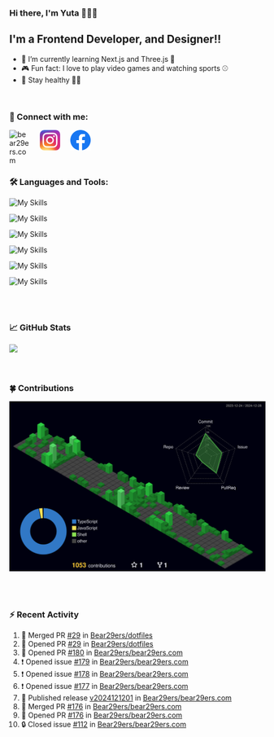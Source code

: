 ### Hi there, I'm Yuta 🤟🏻🐻

## I'm a Frontend Developer, and Designer!!

- 🌱 I’m currently learning Next.js and Three.js 🤣
- 🎮 Fun fact: I love to play video games and watching sports ⚾️
- 🏃 Stay healthy 🏋🏻

<br />

### :wave: Connect with me:

[<img align="left" alt="bear29ers.com" width="40px" src="https://user-images.githubusercontent.com/39920490/156489586-f125813b-e344-46d6-9306-f5786684b976.jpg" style="margin-right: 20px;" />](https://bear29ers.com)
[<img align="left" alt="Yuta Okuma | Instagram" width="40px" src="https://github.com/github/explore/blob/main/topics/instagram/instagram.png?raw=true" style="margin-right: 20px;" />](https://www.instagram.com/bear29ers/)
[<img align="left" alt="Yuta Okuma | Facebook" width="40px" src="https://github.com/github/explore/blob/main/topics/facebook/facebook.png?raw=true" style="margin-right: 20px;" />](https://www.facebook.com/bear29ers/)

<!-- [<img align="left" alt="Yuta Okuma | Wantedly" width="40px" src="https://user-images.githubusercontent.com/39920490/156489528-fdc520d6-10f1-43b6-8bf8-fadf8dcf1a90.jpg" style="margin-right: 20px;" />](https://www.wantedly.com/id/yuta_okuma_b) -->

<br />
<br />
<br />
<br />

### :hammer_and_wrench: Languages and Tools:

![My Skills](https://skillicons.dev/icons?i=html,css,sass,bootstrap,tailwind,js,ts,jquery,threejs,react)

![My Skills](https://skillicons.dev/icons?i=styledcomponents,emotion,materialui,nextjs,vercel,vue,nuxt,pinia,nodejs,express)

![My Skills](https://skillicons.dev/icons?i=webpack,vite,jest,vitest,babel,regex,npm,pnpm,php,laravel)

![My Skills](https://skillicons.dev/icons?i=mysql,sqlite,docker,git,github,githubactions,aws,firebase,vim,neovim)

![My Skills](https://skillicons.dev/icons?i=linux,bash,lua,markdown,svg,webstorm,vscode,atom,figma,xd)

![My Skills](https://skillicons.dev/icons?i=ps,ai,pr,ae,postman,sentry,codepen,stackoverflow,discord,apple)

<br />
<br />

### :chart_with_upwards_trend: GitHub Stats

<div style="display: flex;">
    <a href="https://github.com/Bear29ers">
        <img height="220px;" src="https://github-readme-stats-bear29ers.vercel.app/api?username=Bear29ers&show_icons=true&theme=bear">
    </a>
</div>

<br />
<br />

### :four_leaf_clover: Contributions

![](./profile-3d-contrib/profile-night-green.svg)

<br />
<br />

### :zap: Recent Activity

<!--START_SECTION:activity-->

1. 🎉 Merged PR [#29](https://github.com/Bear29ers/dotfiles/pull/29) in [Bear29ers/dotfiles](https://github.com/Bear29ers/dotfiles)
2. 💪 Opened PR [#29](https://github.com/Bear29ers/dotfiles/pull/29) in [Bear29ers/dotfiles](https://github.com/Bear29ers/dotfiles)
3. 💪 Opened PR [#180](https://github.com/Bear29ers/bear29ers.com/pull/180) in [Bear29ers/bear29ers.com](https://github.com/Bear29ers/bear29ers.com)
4. ❗ Opened issue [#179](https://github.com/Bear29ers/bear29ers.com/issues/179) in [Bear29ers/bear29ers.com](https://github.com/Bear29ers/bear29ers.com)
5. ❗ Opened issue [#178](https://github.com/Bear29ers/bear29ers.com/issues/178) in [Bear29ers/bear29ers.com](https://github.com/Bear29ers/bear29ers.com)
6. ❗ Opened issue [#177](https://github.com/Bear29ers/bear29ers.com/issues/177) in [Bear29ers/bear29ers.com](https://github.com/Bear29ers/bear29ers.com)
7. 🚀 Published release [v2024121201](https://github.com/Bear29ers/bear29ers.com/releases/tag/v2024121201) in [Bear29ers/bear29ers.com](https://github.com/Bear29ers/bear29ers.com)
8. 🎉 Merged PR [#176](https://github.com/Bear29ers/bear29ers.com/pull/176) in [Bear29ers/bear29ers.com](https://github.com/Bear29ers/bear29ers.com)
9. 💪 Opened PR [#176](https://github.com/Bear29ers/bear29ers.com/pull/176) in [Bear29ers/bear29ers.com](https://github.com/Bear29ers/bear29ers.com)
10. 🔒 Closed issue [#112](https://github.com/Bear29ers/bear29ers.com/issues/112) in [Bear29ers/bear29ers.com](https://github.com/Bear29ers/bear29ers.com)

<!--END_SECTION:activity-->
